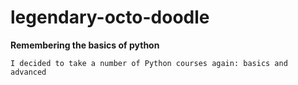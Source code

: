 # legendary-octo-doodle
**Remembering the basics of python**

`I decided to take a number of Python courses again: basics and advanced`